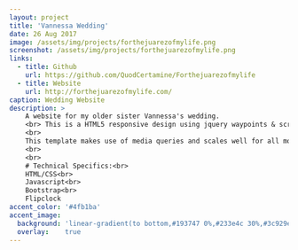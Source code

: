 ```yaml
---
layout: project
title: 'Vannessa Wedding'
date: 26 Aug 2017
image: /assets/img/projects/forthejuarezofmylife.png
screenshot: /assets/img/projects/forthejuarezofmylife.png
links:
  - title: Github
    url: https://github.com/QuodCertamine/Forthejuarezofmylife
  - title: Website
    url: http://forthejuarezofmylife.com/
caption: Wedding Website
description: >
    A website for my older sister Vannessa's wedding.
    <br> This is a HTML5 responsive design using jquery waypoints & scroll-to for a pleasant single-page navigation.
    <br>
    This template makes use of media queries and scales well for all mobile form-factors.
    <br>
    <br>
    # Technical Specifics:<br>
    HTML/CSS<br>
    Javascript<br>
    Bootstrap<br>
    Flipclock
accent_color: '#4fb1ba'
accent_image:
  background: 'linear-gradient(to bottom,#193747 0%,#233e4c 30%,#3c929e 50%,#d5d5d4 70%,#cdccc8 100%)'
  overlay:    true
---
```

